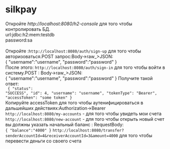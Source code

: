 # silkpay
Откройте <em>http://localhost:8080/h2-console</em> для того чтобы контролировать БД.<br>
url:jdbc:h2:mem:testdb<br>
password:sa<br>
<br>
Откройте :<code>http://localhost:8080/auth/sign-up</code> для того чтобы авторизоваться.POST запрос:Body->raw_>JSON:<br>
{
   "username":"username",
   "password":"password"
}
<br>
После этого: <code>http://localhost:8080/auth/sign-in</code> для того чтобы войти в систему.POST : Body->raw_>JSON:<br>
{
   "username":"username",
   "password":"password"
}
Получите такой ответ:<br>
<code>
{
    "status": "SUCCESS",
    "id": 4,
    "username": "username",
    "tokenType": "Bearer",
    "accessToken": "some token"
}
</code><br>Копируйте accessToken для того чтобы аутенифицироваться в дальшейших действиях:Authorization->Bearer <br>
<code>http://localhost:8080/my-accounts</code> - для того чтобы увидеть мои счета<br>
<code>http://localhost:8080/new-account</code> - для того чтобы открыть новый счет вы должны указать начальный баланс : RequestBody: <br><code>{
    "balance":"4000"
}</code> 
<code>http://localhost:8080/transfer?senderAccountId=4&receiverAccountId=3&amount=4000</code> для того чтобы перевести деньги со своего счета
